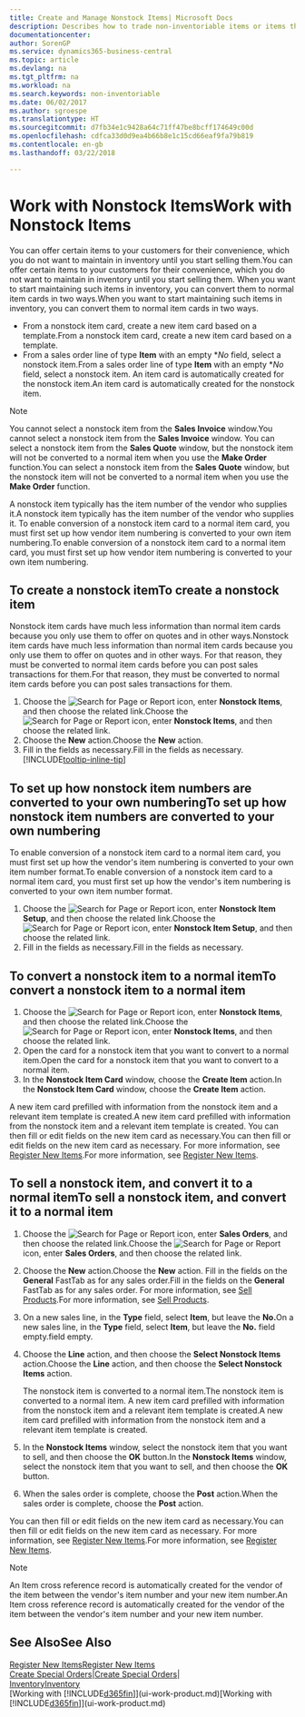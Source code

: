 ```yaml
---
title: Create and Manage Nonstock Items| Microsoft Docs
description: Describes how to trade non-inventoriable items or items that are not maintained in your inventory.
documentationcenter: 
author: SorenGP
ms.service: dynamics365-business-central
ms.topic: article
ms.devlang: na
ms.tgt_pltfrm: na
ms.workload: na
ms.search.keywords: non-inventoriable
ms.date: 06/02/2017
ms.author: sgroespe
ms.translationtype: HT
ms.sourcegitcommit: d7fb34e1c9428a64c71ff47be8bcff174649c00d
ms.openlocfilehash: cdfca33d0d9ea4b66b8e1c15cd66eaf9fa79b819
ms.contentlocale: en-gb
ms.lasthandoff: 03/22/2018

---
```

# <a name="work-with-nonstock-items"></a><span data-ttu-id="171b3-103">Work with Nonstock Items</span><span class="sxs-lookup"><span data-stu-id="171b3-103">Work with Nonstock Items</span></span>
<span data-ttu-id="171b3-104">You can offer certain items to your customers for their convenience, which you do not want to maintain in inventory until you start selling them.</span><span class="sxs-lookup"><span data-stu-id="171b3-104">You can offer certain items to your customers for their convenience, which you do not want to maintain in inventory until you start selling them.</span></span> <span data-ttu-id="171b3-105">When you want to start maintaining such items in inventory, you can convert them to normal item cards in two ways.</span><span class="sxs-lookup"><span data-stu-id="171b3-105">When you want to start maintaining such items in inventory, you can convert them to normal item cards in two ways.</span></span>

* <span data-ttu-id="171b3-106">From a nonstock item card, create a new item card based on a template.</span><span class="sxs-lookup"><span data-stu-id="171b3-106">From a nonstock item card, create a new item card based on a template.</span></span>
* <span data-ttu-id="171b3-107">From a sales order line of type **Item** with an empty \**No* field, select a nonstock item.</span><span class="sxs-lookup"><span data-stu-id="171b3-107">From a sales order line of type **Item** with an empty \**No* field, select a nonstock item.</span></span> <span data-ttu-id="171b3-108">An item card is automatically created for the nonstock item.</span><span class="sxs-lookup"><span data-stu-id="171b3-108">An item card is automatically created for the nonstock item.</span></span>

> [!NOTE]  
>   <span data-ttu-id="171b3-109">You cannot select a nonstock item from the **Sales Invoice** window.</span><span class="sxs-lookup"><span data-stu-id="171b3-109">You cannot select a nonstock item from the **Sales Invoice** window.</span></span> <span data-ttu-id="171b3-110">You can select a nonstock item from the **Sales Quote** window, but the nonstock item will not be converted to a normal item when you use the **Make Order** function.</span><span class="sxs-lookup"><span data-stu-id="171b3-110">You can select a nonstock item from the **Sales Quote** window, but the nonstock item will not be converted to a normal item when you use the **Make Order** function.</span></span>

<span data-ttu-id="171b3-111">A nonstock item typically has the item number of the vendor who supplies it.</span><span class="sxs-lookup"><span data-stu-id="171b3-111">A nonstock item typically has the item number of the vendor who supplies it.</span></span> <span data-ttu-id="171b3-112">To enable conversion of a nonstock item card to a normal item card, you must first set up how vendor item numbering is converted to your own item numbering.</span><span class="sxs-lookup"><span data-stu-id="171b3-112">To enable conversion of a nonstock item card to a normal item card, you must first set up how vendor item numbering is converted to your own item numbering.</span></span>   

## <a name="to-create-a-nonstock-item"></a><span data-ttu-id="171b3-113">To create a nonstock item</span><span class="sxs-lookup"><span data-stu-id="171b3-113">To create a nonstock item</span></span>
<span data-ttu-id="171b3-114">Nonstock item cards have much less information than normal item cards because you only use them to offer on quotes and in other ways.</span><span class="sxs-lookup"><span data-stu-id="171b3-114">Nonstock item cards have much less information than normal item cards because you only use them to offer on quotes and in other ways.</span></span> <span data-ttu-id="171b3-115">For that reason, they must be converted to normal item cards before you can post sales transactions for them.</span><span class="sxs-lookup"><span data-stu-id="171b3-115">For that reason, they must be converted to normal item cards before you can post sales transactions for them.</span></span>

1. <span data-ttu-id="171b3-116">Choose the ![Search for Page or Report](media/ui-search/search_small.png "Search for Page or Report icon") icon, enter **Nonstock Items**, and then choose the related link.</span><span class="sxs-lookup"><span data-stu-id="171b3-116">Choose the ![Search for Page or Report](media/ui-search/search_small.png "Search for Page or Report icon") icon, enter **Nonstock Items**, and then choose the related link.</span></span>
2. <span data-ttu-id="171b3-117">Choose the **New** action.</span><span class="sxs-lookup"><span data-stu-id="171b3-117">Choose the **New** action.</span></span>
3. <span data-ttu-id="171b3-118">Fill in the fields as necessary.</span><span class="sxs-lookup"><span data-stu-id="171b3-118">Fill in the fields as necessary.</span></span> [!INCLUDE[tooltip-inline-tip](includes/tooltip-inline-tip_md.md)]

## <a name="to-set-up-how-nonstock-item-numbers-are-converted-to-your-own-numbering"></a><span data-ttu-id="171b3-119">To set up how nonstock item numbers are converted to your own numbering</span><span class="sxs-lookup"><span data-stu-id="171b3-119">To set up how nonstock item numbers are converted to your own numbering</span></span>
<span data-ttu-id="171b3-120">To enable conversion of a nonstock item card to a normal item card, you must first set up how the vendor's item numbering is converted to your own item number format.</span><span class="sxs-lookup"><span data-stu-id="171b3-120">To enable conversion of a nonstock item card to a normal item card, you must first set up how the vendor's item numbering is converted to your own item number format.</span></span>

1. <span data-ttu-id="171b3-121">Choose the ![Search for Page or Report](media/ui-search/search_small.png "Search for Page or Report icon") icon, enter **Nonstock Item Setup**, and then choose the related link.</span><span class="sxs-lookup"><span data-stu-id="171b3-121">Choose the ![Search for Page or Report](media/ui-search/search_small.png "Search for Page or Report icon") icon, enter **Nonstock Item Setup**, and then choose the related link.</span></span>
2. <span data-ttu-id="171b3-122">Fill in the fields as necessary.</span><span class="sxs-lookup"><span data-stu-id="171b3-122">Fill in the fields as necessary.</span></span>

## <a name="to-convert-a-nonstock-item-to-a-normal-item"></a><span data-ttu-id="171b3-123">To convert a nonstock item to a normal item</span><span class="sxs-lookup"><span data-stu-id="171b3-123">To convert a nonstock item to a normal item</span></span>
1. <span data-ttu-id="171b3-124">Choose the ![Search for Page or Report](media/ui-search/search_small.png "Search for Page or Report icon") icon, enter **Nonstock Items**, and then choose the related link.</span><span class="sxs-lookup"><span data-stu-id="171b3-124">Choose the ![Search for Page or Report](media/ui-search/search_small.png "Search for Page or Report icon") icon, enter **Nonstock Items**, and then choose the related link.</span></span>
2. <span data-ttu-id="171b3-125">Open the card for a nonstock item that you want to convert to a normal item.</span><span class="sxs-lookup"><span data-stu-id="171b3-125">Open the card for a nonstock item that you want to convert to a normal item.</span></span>
3. <span data-ttu-id="171b3-126">In the **Nonstock Item Card** window, choose the **Create Item** action.</span><span class="sxs-lookup"><span data-stu-id="171b3-126">In the **Nonstock Item Card** window, choose the **Create Item** action.</span></span>

<span data-ttu-id="171b3-127">A new item card prefilled with information from the nonstock item and a relevant item template is created.</span><span class="sxs-lookup"><span data-stu-id="171b3-127">A new item card prefilled with information from the nonstock item and a relevant item template is created.</span></span> <span data-ttu-id="171b3-128">You can then fill or edit fields on the new item card as necessary.</span><span class="sxs-lookup"><span data-stu-id="171b3-128">You can then fill or edit fields on the new item card as necessary.</span></span> <span data-ttu-id="171b3-129">For more information, see [Register New Items](inventory-how-register-new-items.md).</span><span class="sxs-lookup"><span data-stu-id="171b3-129">For more information, see [Register New Items](inventory-how-register-new-items.md).</span></span>

## <a name="to-sell-a-nonstock-item-and-convert-it-to-a-normal-item"></a><span data-ttu-id="171b3-130">To sell a nonstock item, and convert it to a normal item</span><span class="sxs-lookup"><span data-stu-id="171b3-130">To sell a nonstock item, and convert it to a normal item</span></span>
1. <span data-ttu-id="171b3-131">Choose the ![Search for Page or Report](media/ui-search/search_small.png "Search for Page or Report icon") icon, enter **Sales Orders**, and then choose the related link.</span><span class="sxs-lookup"><span data-stu-id="171b3-131">Choose the ![Search for Page or Report](media/ui-search/search_small.png "Search for Page or Report icon") icon, enter **Sales Orders**, and then choose the related link.</span></span>
2. <span data-ttu-id="171b3-132">Choose the **New** action.</span><span class="sxs-lookup"><span data-stu-id="171b3-132">Choose the **New** action.</span></span> <span data-ttu-id="171b3-133">Fill in the fields on the **General** FastTab as for any sales order.</span><span class="sxs-lookup"><span data-stu-id="171b3-133">Fill in the fields on the **General** FastTab as for any sales order.</span></span> <span data-ttu-id="171b3-134">For more information, see [Sell Products](sales-how-sell-products.md).</span><span class="sxs-lookup"><span data-stu-id="171b3-134">For more information, see [Sell Products](sales-how-sell-products.md).</span></span>
3. <span data-ttu-id="171b3-135">On a new sales line, in the **Type** field, select **Item**, but leave the **No.**</span><span class="sxs-lookup"><span data-stu-id="171b3-135">On a new sales line, in the **Type** field, select **Item**, but leave the **No.**</span></span> <span data-ttu-id="171b3-136">field empty.</span><span class="sxs-lookup"><span data-stu-id="171b3-136">field empty.</span></span>
4. <span data-ttu-id="171b3-137">Choose the **Line** action, and then choose the **Select Nonstock Items** action.</span><span class="sxs-lookup"><span data-stu-id="171b3-137">Choose the **Line** action, and then choose the **Select Nonstock Items** action.</span></span>

    <span data-ttu-id="171b3-138">The nonstock item is converted to a normal item.</span><span class="sxs-lookup"><span data-stu-id="171b3-138">The nonstock item is converted to a normal item.</span></span> <span data-ttu-id="171b3-139">A new item card prefilled with information from the nonstock item and a relevant item template is created.</span><span class="sxs-lookup"><span data-stu-id="171b3-139">A new item card prefilled with information from the nonstock item and a relevant item template is created.</span></span>
5. <span data-ttu-id="171b3-140">In the **Nonstock Items** window, select the nonstock item that you want to sell, and then choose the **OK** button.</span><span class="sxs-lookup"><span data-stu-id="171b3-140">In the **Nonstock Items** window, select the nonstock item that you want to sell, and then choose the **OK** button.</span></span>
6. <span data-ttu-id="171b3-141">When the sales order is complete, choose the **Post** action.</span><span class="sxs-lookup"><span data-stu-id="171b3-141">When the sales order is complete, choose the **Post** action.</span></span>

<span data-ttu-id="171b3-142">You can then fill or edit fields on the new item card as necessary.</span><span class="sxs-lookup"><span data-stu-id="171b3-142">You can then fill or edit fields on the new item card as necessary.</span></span> <span data-ttu-id="171b3-143">For more information, see [Register New Items](inventory-how-register-new-items.md).</span><span class="sxs-lookup"><span data-stu-id="171b3-143">For more information, see [Register New Items](inventory-how-register-new-items.md).</span></span>

> [!NOTE]  
>   <span data-ttu-id="171b3-144">An Item cross reference record is automatically created for the vendor of the item between the vendor's item number and your new item number.</span><span class="sxs-lookup"><span data-stu-id="171b3-144">An Item cross reference record is automatically created for the vendor of the item between the vendor's item number and your new item number.</span></span>

## <a name="see-also"></a><span data-ttu-id="171b3-145">See Also</span><span class="sxs-lookup"><span data-stu-id="171b3-145">See Also</span></span>
[<span data-ttu-id="171b3-146">Register New Items</span><span class="sxs-lookup"><span data-stu-id="171b3-146">Register New Items</span></span>](inventory-how-register-new-items.md)  
<span data-ttu-id="171b3-147">[Create Special Orders](sales-how-to-create-special-orders.md)|</span><span class="sxs-lookup"><span data-stu-id="171b3-147">[Create Special Orders](sales-how-to-create-special-orders.md)|</span></span>  
[<span data-ttu-id="171b3-148">Inventory</span><span class="sxs-lookup"><span data-stu-id="171b3-148">Inventory</span></span>](inventory-manage-inventory.md)  
<span data-ttu-id="171b3-149">[Working with [!INCLUDE[d365fin](includes/d365fin_md.md)]](ui-work-product.md)</span><span class="sxs-lookup"><span data-stu-id="171b3-149">[Working with [!INCLUDE[d365fin](includes/d365fin_md.md)]](ui-work-product.md)</span></span>

